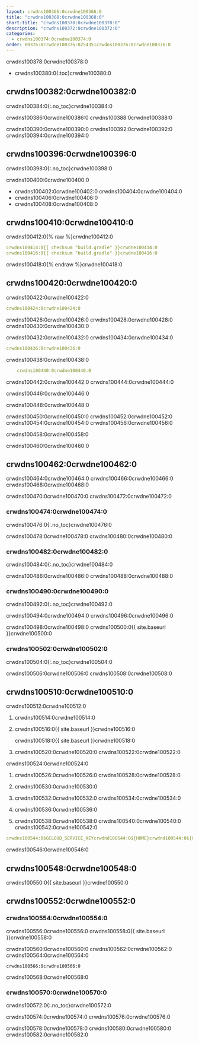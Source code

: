 ```yaml
---
layout: crwdns100366:0crwdne100366:0
title: "crwdns100368:0crwdne100368:0"
short-title: "crwdns100370:0crwdne100370:0"
description: "crwdns100372:0crwdne100372:0"
categories:
  - crwdns100374:0crwdne100374:0
order: 00376:0crwdne100376:0254351crwdns100376:0crwdne100376:0
---
```

crwdns100378:0crwdne100378:0

- crwdns100380:0{:toc}crwdne100380:0

## crwdns100382:0crwdne100382:0

crwdns100384:0{:.no_toc}crwdne100384:0

crwdns100386:0crwdne100386:0 crwdns100388:0crwdne100388:0

crwdns100390:0crwdne100390:0 crwdns100392:0crwdne100392:0 crwdns100394:0crwdne100394:0

## crwdns100396:0crwdne100396:0

crwdns100398:0{:.no_toc}crwdne100398:0

crwdns100400:0crwdne100400:0

- crwdns100402:0crwdne100402:0 crwdns100404:0crwdne100404:0
- crwdns100406:0crwdne100406:0
- crwdns100408:0crwdne100408:0

## crwdns100410:0crwdne100410:0

crwdns100412:0{% raw %}crwdne100412:0

```yaml
crwdns100414:0{{ checksum "build.gradle" }}crwdne100414:0
crwdns100416:0{{ checksum "build.gradle" }}crwdne100416:0
```

crwdns100418:0{% endraw %}crwdne100418:0

## crwdns100420:0crwdne100420:0

crwdns100422:0crwdne100422:0

```yaml
crwdns100424:0crwdne100424:0
```

crwdns100426:0crwdne100426:0 crwdns100428:0crwdne100428:0 crwdns100430:0crwdne100430:0

crwdns100432:0crwdne100432:0 crwdns100434:0crwdne100434:0

```yaml
crwdns100436:0crwdne100436:0
```

crwdns100438:0crwdne100438:0

```yaml
    crwdns100440:0crwdne100440:0
```

crwdns100442:0crwdne100442:0 crwdns100444:0crwdne100444:0

crwdns100446:0crwdne100446:0

crwdns100448:0crwdne100448:0

crwdns100450:0crwdne100450:0 crwdns100452:0crwdne100452:0 crwdns100454:0crwdne100454:0 crwdns100456:0crwdne100456:0

crwdns100458:0crwdne100458:0

crwdns100460:0crwdne100460:0

## crwdns100462:0crwdne100462:0

crwdns100464:0crwdne100464:0 crwdns100466:0crwdne100466:0 crwdns100468:0crwdne100468:0

crwdns100470:0crwdne100470:0 crwdns100472:0crwdne100472:0

### crwdns100474:0crwdne100474:0

crwdns100476:0{:.no_toc}crwdne100476:0

crwdns100478:0crwdne100478:0 crwdns100480:0crwdne100480:0

### crwdns100482:0crwdne100482:0

crwdns100484:0{:.no_toc}crwdne100484:0

crwdns100486:0crwdne100486:0 crwdns100488:0crwdne100488:0

### crwdns100490:0crwdne100490:0

crwdns100492:0{:.no_toc}crwdne100492:0

crwdns100494:0crwdne100494:0 crwdns100496:0crwdne100496:0

crwdns100498:0crwdne100498:0 crwdns100500:0{{ site.baseurl }}crwdne100500:0

### crwdns100502:0crwdne100502:0

crwdns100504:0{:.no_toc}crwdne100504:0

crwdns100506:0crwdne100506:0 crwdns100508:0crwdne100508:0

## crwdns100510:0crwdne100510:0

crwdns100512:0crwdne100512:0

1. crwdns100514:0crwdne100514:0

2. crwdns100516:0{{ site.baseurl }}crwdne100516:0
    
    crwdns100518:0{{ site.baseurl }}crwdne100518:0

3. crwdns100520:0crwdne100520:0 crwdns100522:0crwdne100522:0

crwdns100524:0crwdne100524:0

1. crwdns100526:0crwdne100526:0 crwdns100528:0crwdne100528:0

2. crwdns100530:0crwdne100530:0

3. crwdns100532:0crwdne100532:0 crwdns100534:0crwdne100534:0

4. crwdns100536:0crwdne100536:0

5. crwdns100538:0crwdne100538:0 crwdns100540:0crwdne100540:0 crwdns100542:0crwdne100542:0

```yaml
crwdns100544:0$GCLOUD_SERVICE_KEYcrwdnd100544:0${HOME}crwdnd100544:0${HOME}crwdnd100544:0${GOOGLE_PROJECT_ID}crwdnd100544:0${GOOGLE_PROJECT_ID}crwdnd100544:0[BUCKET_NAME]crwdnd100544:0[OBJECT_NAME]crwdnd100544:0${CIRCLE_ARTIFACTS}crwdne100544:0
```

crwdns100546:0crwdne100546:0

## crwdns100548:0crwdne100548:0

crwdns100550:0{{ site.baseurl }}crwdne100550:0

## crwdns100552:0crwdne100552:0

### crwdns100554:0crwdne100554:0

crwdns100556:0crwdne100556:0 crwdns100558:0{{ site.baseurl }}crwdne100558:0

crwdns100560:0crwdne100560:0 crwdns100562:0crwdne100562:0 crwdns100564:0crwdne100564:0

    crwdns100566:0crwdne100566:0
    

crwdns100568:0crwdne100568:0

### crwdns100570:0crwdne100570:0

crwdns100572:0{:.no_toc}crwdne100572:0

crwdns100574:0crwdne100574:0 crwdns100576:0crwdne100576:0

crwdns100578:0crwdne100578:0 crwdns100580:0crwdne100580:0 crwdns100582:0crwdne100582:0